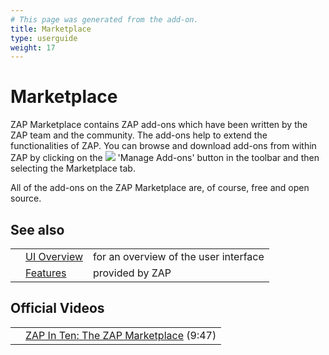 ```yaml
---
# This page was generated from the add-on.
title: Marketplace
type: userguide
weight: 17
---
```


# Marketplace

ZAP Marketplace contains ZAP add-ons which have been written by the ZAP team and the community. The add-ons help to extend the functionalities of ZAP.
You can browse and download add-ons from within ZAP by clicking on the
![](/docs/desktop/images/fugue/block.png) 'Manage Add-ons' button in the toolbar and then selecting the Marketplace tab.

All of the add-ons on the ZAP Marketplace are, of course, free and open source.

## See also

|     |                                           |                                       |
| --- | ----------------------------------------- | ------------------------------------- |
|     | [UI Overview](/docs/desktop/ui/)          | for an overview of the user interface |
|     | [Features](/docs/desktop/start/features/) | provided by ZAP                       |

## Official Videos

|     |                                                                                                  |
| --- | ------------------------------------------------------------------------------------------------ |
|     | [ZAP In Ten: The ZAP Marketplace](https://play.sonatype.com/watch/u5Wv6KsoozBefCuEmrFDzC) (9:47) |
